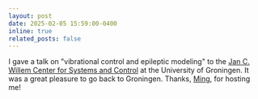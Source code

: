```yaml
---
layout: post
date: 2025-02-05 15:59:00-0400
inline: true
related_posts: false
---
```


I gave a talk on "vibrational control and epileptic modeling" to the [Jan C. Willem Center for Systems and Control](https://www.math.rug.nl/gcsc/members.html) at the University of Groningen. It was a great pleasure to go back to Groningen. Thanks, [Ming](https://www.rug.nl/staff/m.cao/ancillary-activities), for hosting me! 
 